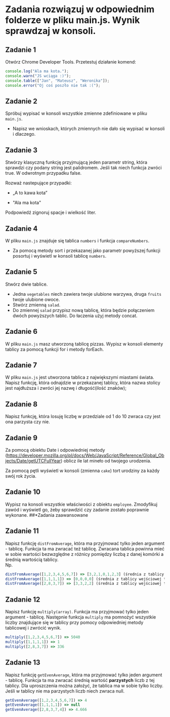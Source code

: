 # Zadania rozwiązuj w odpowiednim folderze w pliku main.js. Wynik sprawdzaj w konsoli.

## Zadanie 1

Otwórz Chrome Developer Tools. 
Przetestuj działanie komend:
```js
console.log("Ala ma kota.");
console.warn("JS wciąga :)");
console.table(["Jan", "Mateusz", "Weronika"]);
console.error("Oj coś poszło nie tak :(");
````

## Zadanie 2

Spróbuj wypisać w konsoli wszystkie zmienne zdefiniowane w pliku `main.js`.

- Napisz we wnioskach, których zmiennych nie dało się wypisać w konsoli i dlaczego.

## Zadanie 3

Stwórzy klasyczną funkcję przyjmującą jeden parametr string, która sprawdzi czy podany string jest palidromem. 
Jeśli tak niech funkcja zwróci true. W odwrotnym przypadku false.

Rozważ nastepujące przypadki:

- „A to kawa kota”

- "Ala ma kota"

Podpowiedź zignoruj spacje i wielkość liter.


## Zadanie 4

W pliku `main.js` znajduje się tablica `numbers` i funkcja `compareNumbers`.

- Za pomocą metody sort i przekazanej jako parametr powyższej funkcji posortuj i wyświetl w konsoli tablicę `numbers`.

## Zadanie 5

Stwórz dwie tablice.

- Jedna `vegetables` niech zawiera twoje ulubione warzywa, druga `fruits` twoje ulubione owoce.
- Stwórz zmienną `salad`.
- Do zmiennej `salad` przypisz nową tablicę, która będzie połączeniem dwóch powyższych tablic. Do łaczenia użyj metody concat.

## Zadanie 6

W pliku `main.js` masz utworzoną tablicę pizzas. Wypisz w konsoli elementy tablicy za pomocą funkcji for i metody forEach.

## Zadanie 7

W pliku `main.js` jest utworzona tablica z największymi miastami świata. Napisz funkcję, która odnajdzie w przekazanej tablicy, która nazwa stolicy jest najdłuższa i zwróci jej nazwę i długość(ilość znaków);

## Zadanie 8

Napisz funkcję, która losuję liczbę w przedziale od 1 do 10 zwraca czy jest ona parzysta czy nie.

## Zadanie 9

Za pomocą obiektu Date i odpowiedniej metody (https://developer.mozilla.org/pl/docs/Web/JavaScript/Reference/Global_Objects/Date/getUTCFullYear) oblicz ile lat mineło od twojego urodzenia.

Za pomocą pętli wyświetl w konsoli (zmienna `cake`) tort urodziny za każdy swój rok życia. 

## Zadanie 10

Wypisz na konsoli wszystkie właściwości z obiektu `employee`. Zmodyfikuj zawód i wyświetl go, żeby sprawdzić czy zadanie zostało poprawnie wykonane.
##*Zadania zaawansowane

## Zadanie 11

Napisz funkcję ```distFromAverage```, która ma przyjmować tylko jeden argument - tablicę. Funkcja ta ma zwracać też tablicę. Zwracana tablica powinna mieć w sobie wartości bezwzględne z różnicy pomiędzy liczbą z danej komórki a średnią wartością tablicy.  
Np.

```JavaScript
distFromAverage([1,2,3,4,5,6,7]) => [3,2,1,0,1,2,3] (średnia z tablicy wejściowej to 4)
distFromAverage([1,1,1,1]) => [0,0,0,0] (średnia z tablicy wejściowej to 1)
distFromAverage([2,8,3,7]) => [3,3,2,2] (średnia z tablicy wejściowej to 5)
```

## Zadanie 12

Napisz funkcję ```multiply(array)```. Funkcja ma przyjmować tylko jeden argument - tablicę. Następnie funkcja ```multiply``` ma pomnożyć wszystkie liczby znajdujące się w tablicy przy pomocy odpowiedniej metody tablicowej i zwrócić wynik.

```JavaScript
multiply([1,2,3,4,5,6,7]) => 5040
multiply([1,1,1,1]) => 1
multiply([2,8,3,7]) => 336
```

## Zadanie 13

Napisz funkcję ```getEvenAverage```, która ma przyjmować tylko jeden argument - tablicę. Funkcja ta ma zwracać średnią wartość **parzystych** liczb z tej tablicy. Dla uproszczenia można założyć, że tablica ma w sobie tylko liczby. Jeśli w tablicy nie ma parzystych liczb niech zwraca null.

```JavaScript
getEvenAverage([1,2,3,4,5,6,7]) => 4
getEvenAverage([1,1,1,1]) => null
getEvenAverage([2,8,3,7,4]) => 4.666



